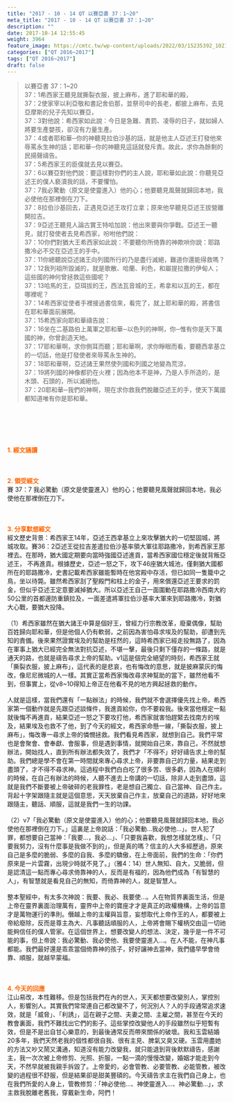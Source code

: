 ```yaml
---
title: "2017 - 10 - 14 QT 以賽亞書 37：1~20"
meta_title: "2017 - 10 - 14 QT 以賽亞書 37：1~20"
description: ""
date: 2017-10-14 12:55:45
weight: 3964
feature_image: https://cmtc.tw/wp-content/uploads/2022/03/15235392_10211799862337740_180693556567566654_o-1.webp
categories: ["QT 2016~2017"]
tags: ["QT 2016~2017"]
draft: false
---
```


<blockquote>以賽亞書 37：1~20<br />
37：1希西家王聽見就撕裂衣服，披上麻布，進了耶和華的殿，<br />
37：2使家宰以利亞敬和書記舍伯那，並祭司中的長老，都披上麻布，去見亞摩斯的兒子先知以賽亞，<br />
37：3對他說：希西家如此說：今日是急難、責罰、凌辱的日子，就如婦人將要生產嬰孩，卻沒有力量生產。<br />
37：4或者耶和華─你的神聽見拉伯沙基的話，就是他主人亞述王打發他來辱罵永生神的話；耶和華─你的神聽見這話就發斥責。故此，求你為餘剩的民揚聲禱告。<br />
37：5希西家王的臣僕就去見以賽亞。<br />
37：6以賽亞對他們說：要這樣對你們的主人說，耶和華如此說：你聽見亞述王的僕人褻瀆我的話，不要懼怕。<br />
37：7我必驚動（原文是使靈進入）他的心；他要聽見風聲就歸回本地，我必使他在那裡倒在刀下。<br />
37：8拉伯沙基回去，正遇見亞述王攻打立拿；原來他早聽見亞述王拔營離開拉吉。<br />
37：9亞述王聽見人論古實王特哈加說：他出來要與你爭戰。亞述王一聽見，就打發使者去見希西家，吩咐他們說：<br />
37：10你們對猶大王希西家如此說：不要聽你所倚靠的神欺哄你說：耶路撒冷必不交在亞述王的手中。<br />
37：11你總聽說亞述諸王向列國所行的乃是盡行滅絕，難道你還能得救嗎？<br />
37：12我列祖所毀滅的，就是歌散、哈蘭、利色，和屬提拉撒的伊甸人；這些國的神何曾拯救這些國呢？<br />
37：13哈馬的王，亞珥拔的王，西法瓦音城的王，希拿和以瓦的王，都在哪裡呢？<br />
37：14希西家從使者手裡接過書信來，看完了，就上耶和華的殿，將書信在耶和華面前展開。<br />
37：15希西家向耶和華禱告說：<br />
37：16坐在二基路伯上萬軍之耶和華─以色列的神啊，你─惟有你是天下萬國的神，你曾創造天地。<br />
37：17耶和華啊，求你側耳而聽；耶和華啊，求你睜眼而看，要聽西拿基立的一切話，他是打發使者來辱罵永生神的。<br />
37：18耶和華啊，亞述諸王果然使列國和列國之地變為荒涼，<br />
37：19將列國的神像都扔在火裡；因為他本不是神，乃是人手所造的，是木頭、石頭的，所以滅絕他。<br />
37：20耶和華─我們的神啊，現在求你救我們脫離亞述王的手，使天下萬國都知道唯有你是耶和華。</blockquote><br />
&nbsp;<br />
<br />
&nbsp;<br />
<br />
<span style="color: #ff6600;"><strong>1. </strong><strong>經文誦讀</strong></span><br />
<br />
<span style="color: #ff6600;"><strong> </strong></span><br />
<br />
<span style="color: #ff6600;"><strong>2. </strong><strong>領受經文<br />
</strong></span>賽 37：7 我必驚動（原文是使靈進入）他的心；他要聽見風聲就歸回本地，我必使他在那裡倒在刀下。<br />
<br />
&nbsp;<br />
<br />
<span style="color: #ff6600;"><strong>3. 分享默想經文<br />
</strong></span>經文歷史背景：希西家王14年，亞述王西拿基立上來攻擊猶大的一切堅固城，將城攻取。賽36：2亞述王從拉吉差遣拉伯沙基率領大軍往耶路撒冷，到希西家王那裡去。在那時，猶大國定期要向當時強國亞述進貢，當希西家國位穩定後就背叛亞述王， 不再進貢。根據歷史，亞述一怒之下，攻下46座猶大城池，僅剩猶大國都所在的耶路撒冷，史書記載希西家雖能暫時在他宮殿中存活，但已如同一隻籠中之鳥，坐以待斃。雖然希西家刮了聖殿門和柱上的金子，用來償還亞述王要求的罰金，但似乎亞述王定意要滅掉猶大。所以亞述王自己一面圍勦在耶路撒冷西南大約50公里的首都邊防重鎮拉及，一面差遣將軍拉伯沙基率大軍來到耶路撒冷，對猶大心戰，要猶大投降。<br />
<br />
（1）希西家雖然在猶大諸王中算是個好王，曾經力行宗教改革，廢棄偶像，幫助百姓歸向耶和華，但是他個人仍有軟弱，之前因為害怕尋求埃及的幫助，卻遭到先知的責備。後來果然證實埃及的幫助是枉然的，這時希西家已經走投無路了，因為在軍事上猶大已經完全無法對抗亞述，不堪一擊，最後只剩下僅存的一條路，就是通天的路，也就是禱告尋求上帝的幫助。v1這是個完全絕望的時刻，希西家王就「撕裂衣服，披上麻布」，這代表的是悲哀，也有悔改的意思，就是披麻蒙灰的悔改，像尼尼微城的人一樣。其實正當希西家悔改尋求神幫助的當下，雖然他看不到，但事實上，從v8~10得知上帝正在他看不見的地方興起拯救的動作。<br />
<br />
人就是這樣，當我們還有「一點辦法」的時候，我們就不會選擇優先找上帝。希西家第一個動作就是先跟亞述談條件，我進貢給你，你不要殺我。後來當他穩定一點就後悔不再進貢，結果亞述一怒之下要攻打他，希西家就害怕趕緊去找南方的埃及，結果埃及也救不了他，到了今天的經文，希西家命懸一線，「撕裂衣服，披上麻布」，悔改專一尋求上帝的憐憫拯救。我們看見希西家，就想到自己。我們平常也是會聚會、會奉獻、會服事，但是遇到事情，就開始自己來，靠自己，不然就想辦法，開始找人，直到所有辦法都失效了，我們才「不得不」好好禱告求上帝的幫助。我們總是學不會在第一時間就來專心尋求上帝，非要靠自己的力量，結果走到盡頭了，才不得不尋求神。這過程中我們白白吃了很多苦、很多虧，因為人在順利的時候，在自己有辦法的時候，人聽不進去上帝講的一切話，除非人走到盡頭，這就是我們不斷要被上帝破碎的老我罪性，老是想自己獨立、自己當神、自己作主。背起十字架跟隨主就是這個意思，天天放棄自己作主，放棄自己的道路，好好地來跟隨主，聽話、順服，這就是我們一生的功課。<br />
<br />
（2）v7「我必驚動（原文是使靈進入）他的心；他要聽見風聲就歸回本地，我必使他在那裡倒在刀下。」這裏是上帝說話：「我必驚動…我必使他…」。世人犯了罪，都想要自己當神：「我要…，我必…」、「只要我喜歡，我想怎樣就怎樣」、「只要我努力，沒有什麼事是我做不到的」，但是真的嗎？信主的人大多經歷過，原來自己是多麼的脆弱、多麼的自我、多麼的驕傲，在上帝面前，我們的生命：「你們原來是一片雲霧，出現少時就不見了。」（雅4：14）世人無知、自大，又脆弱，但是認清這一點而專心尋求倚靠神的人，反而是有福的，因為他們成為「有智慧的人」，有智慧就是看見自己的無知，而倚靠神的人，就是智慧人。<br />
<br />
整本聖經中，有太多次神說：我要、我必、我要使…。人在物質界裏面生活，但是上帝在靈界裏面治理萬有，靈界中上帝的寶座才才是真正的政權機構，上帝的旨意才是萬物運行的準則。僭越上帝的主權與旨意，妄想取代上帝作王的人，都要被上帝給廢除，反而是尊主為大、凡事聽話順服的人，上帝將會賜下權柄交由這一切祂能夠信任的僕人管家。在這個世界上，想要改變人的想法、決定，幾乎是一件不可能的事，但上帝說：我必驚動、我必使他、我要使靈進入…。在人不能，在神凡事都能。我們最好還是乖乖當個倚靠神的孩子，好好讓神去當神，我們儘早學會倚靠、順服，就越早蒙福。<br />
<br />
&nbsp;<br />
<br />
<span style="color: #ff6600;"><strong>4. 今天的回應<br />
</strong></span>江山易改，本性難移。但是包括我們在內的世人，天天都想要改變別人，掌控別人，影響別人。其實我們常常連自己都改變不了，何況別人？人的手段通常追求速效，就是「威脅」、「利誘」，這在親子之間、夫妻之間、主雇之間，甚至在今天的教會裏面，我們不難找出它們的影子。這些掌控改變他人的手段雖然似乎短暫有效，但是不是出自甘心樂意的，到最後通常反而帶來關係的破壞。我和玉雲結婚20多年，我們天然老我的個性都很自我、很有主見、脾氣又臭又硬。玉雲用盡她的方法又吵又鬧又溝通，知道沒有能力改變我，就只能退到背後默默禱告，感謝主，我一次次被上帝修剪、光照、折服，一點一滴的慢慢改變，婚姻才能走到今天，不然早就被我親手拆毀了。上帝愛的，必會管教、必要管教、必能管教，被改變的過程很不舒服，但是結果卻是甜美豐碩的。今天禱告求主在我們自己身上，也在我們所愛的人身上，管教修剪：「神必使他…、神使靈進入…、神必驚動…」，求主救我脫離老舊我，穿戴新生命，阿們！
        